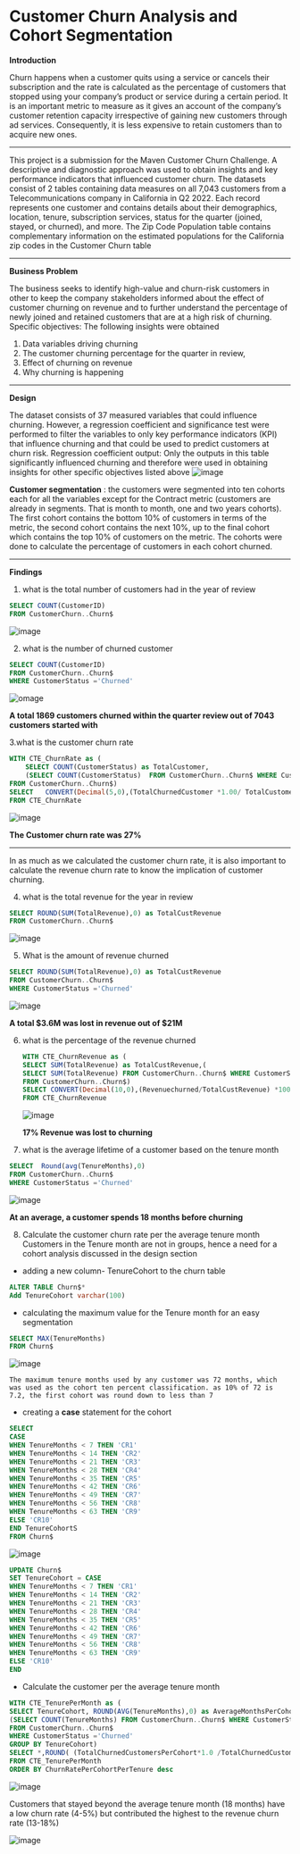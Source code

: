 
# **Customer Churn Analysis and Cohort Segmentation**
**Introduction**

 Churn happens when a customer quits using a service or cancels their subscription and the rate is calculated as the percentage of customers that stopped using your company’s product or service during a certain period. It is an important metric to measure as it gives an account of the company’s customer retention capacity irrespective of gaining new customers through ad services. Consequently, it is less expensive to retain customers than to acquire new ones.

---

This project is a submission for the Maven Customer Churn Challenge. A descriptive and diagnostic approach was used to obtain insights and key performance indicators that influenced customer churn. 
The datasets consist of 2 tables containing data measures on all 7,043 customers from a Telecommunications company in California in Q2 2022. Each record represents one customer and contains details about their demographics, location, tenure, subscription services, status for the quarter (joined, stayed, or churned), and more. The Zip Code Population table contains complementary information on the estimated populations for the California zip codes in the Customer Churn table

---

**Business Problem**

The business seeks to identify high-value and churn-risk customers in other to keep the company stakeholders informed about the effect of customer churning on revenue and to further understand the percentage of newly joined and retained customers that are at a high risk of churning.
Specific objectives: The following insights were obtained 
1.	Data variables driving churning 
2.	The customer churning percentage for the quarter in review, 
3.	Effect of churning on revenue
4.	Why churning is happening

---
**Design**

The dataset consists of 37 measured variables that could influence churning. However, a regression coefficient and significance test were performed to filter the variables to only key performance indicators (KPI) that influence churning and that could be used to predict customers at churn risk.
Regression coefficient output: Only the outputs in this table significantly influenced churning and therefore were used in obtaining insights for other specific objectives listed above
![image](https://github.com/olusolaolagunju/Customer-Churn-Analysis/blob/main/image/Table.png)

**Customer segmentation**
: the customers were segmented into ten cohorts each for all the variables except for the Contract metric (customers are already in segments. That is month to month, one and two years cohorts). The first cohort contains the bottom 10% of customers in terms of the metric, the second cohort contains the next 10%, up to the final cohort which contains the top 10% of customers on the metric. The cohorts were done to calculate the percentage of customers in each cohort churned.

---
**Findings**

1. what is the total number of customers had in the year of review
```SQL
SELECT COUNT(CustomerID)
FROM CustomerChurn..Churn$

```

![image](https://github.com/olusolaolagunju/Customer-Churn-Analysis/blob/main/image/Total%20Customer.png)

2. what is the number of churned customer

```SQL 
SELECT COUNT(CustomerID)
FROM CustomerChurn..Churn$
WHERE CustomerStatus ='Churned'
```
![omage](https://github.com/olusolaolagunju/Customer-Churn-Analysis/blob/main/image/Churned%20customers.png)

**A total 1869 customers churned within the quarter review out of 7043 customers started with**

3.what is the customer churn rate 
```SQL
WITH CTE_ChurnRate as (
	SELECT COUNT(CustomerStatus) as TotalCustomer,
	(SELECT COUNT(CustomerStatus)  FROM CustomerChurn..Churn$ WHERE CustomerStatus = 'Churned') as TotalChurnedCustomer
FROM CustomerChurn..Churn$)
SELECT   CONVERT(Decimal(5,0),(TotalChurnedCustomer *1.00/ TotalCustomer) * 100) as CustomerchurnRate
FROM CTE_ChurnRate
```

![image](https://github.com/olusolaolagunju/Customer-Churn-Analysis/blob/main/image/Churnrate%205.png)

**The Customer churn rate was 27%**

---

In as much as we calculated the customer churn rate, it is also important to calculate the revenue churn rate to know the implication of customer churning.

4. what is the total revenue for the year in review
```SQL
SELECT ROUND(SUM(TotalRevenue),0) as TotalCustRevenue
FROM CustomerChurn..Churn$
```
![image](https://github.com/olusolaolagunju/Customer-Churn-Analysis/blob/main/image/Toatal%20Revenue.png)

5. What is the amount of revenue churned
```SQL
SELECT ROUND(SUM(TotalRevenue),0) as TotalCustRevenue
FROM CustomerChurn..Churn$
WHERE CustomerStatus ='Churned'
```
![image](https://github.com/olusolaolagunju/Customer-Churn-Analysis/blob/main/image/Revenue%20Churned.png)

**A total $3.6M was lost in revenue out of $21M**

6. what is the percentage of the revenue churned

    ```SQL
    WITH CTE_ChurnRevenue as (
	SELECT SUM(TotalRevenue) as TotalCustRevenue,(
	SELECT SUM(TotalRevenue) FROM CustomerChurn..Churn$ WHERE CustomerStatus ='Churned') as Revenuechurned
    FROM CustomerChurn..Churn$)
    SELECT CONVERT(Decimal(10,0),(Revenuechurned/TotalCustRevenue) *100) as RevenueChurnRate 
    FROM CTE_ChurnRevenue 
    ```
    ![image](https://github.com/olusolaolagunju/Customer-Churn-Analysis/blob/main/image/Revenue%20churn%20rate.png)

    **17% Revenue was lost to churning**

7. what is the average lifetime of a customer based on the tenure month
```SQL
SELECT  Round(avg(TenureMonths),0)
FROM CustomerChurn..Churn$ 
WHERE CustomerStatus ='Churned'
```

![image](https://github.com/olusolaolagunju/Customer-Churn-Analysis/blob/main/image/Customer%20average%20life.png)

**At an average, a customer spends 18 months before churning**

8. Calculate the customer churn rate per the average tenure month 
Customers in the Tenure month are not in groups, hence a need for a cohort analysis discussed in the design section
* adding a new column- TenureCohort to the churn table
```SQL
ALTER TABLE Churn$*
Add TenureCohort varchar(100)
```

* calculating the maximum value for the Tenure month for an easy segmentation 

```SQL
SELECT MAX(TenureMonths)
FROM Churn$
```
![image](https://github.com/olusolaolagunju/Customer-Churn-Analysis/blob/main/image/max.png) 

    The maximum tenure months used by any customer was 72 months, which was used as the cohort ten percent classification. as 10% of 72 is 7.2, the first cohort was round down to less than 7


* creating a **case** statement for the cohort 
```SQL
SELECT
CASE
WHEN TenureMonths < 7 THEN 'CR1'
WHEN TenureMonths < 14 THEN 'CR2'
WHEN TenureMonths < 21 THEN 'CR3'
WHEN TenureMonths < 28 THEN 'CR4'
WHEN TenureMonths < 35 THEN 'CR5'
WHEN TenureMonths < 42 THEN 'CR6'
WHEN TenureMonths < 49 THEN 'CR7'
WHEN TenureMonths < 56 THEN 'CR8'
WHEN TenureMonths < 63 THEN 'CR9'
ELSE 'CR10'
END TenureCohortS
FROM Churn$
```

![image](https://github.com/olusolaolagunju/Customer-Churn-Analysis/blob/main/image/Tenure%20Cohort.png)


```SQL
UPDATE Churn$
SET TenureCohort = CASE
WHEN TenureMonths < 7 THEN 'CR1'
WHEN TenureMonths < 14 THEN 'CR2'
WHEN TenureMonths < 21 THEN 'CR3'
WHEN TenureMonths < 28 THEN 'CR4'
WHEN TenureMonths < 35 THEN 'CR5'
WHEN TenureMonths < 42 THEN 'CR6'
WHEN TenureMonths < 49 THEN 'CR7'
WHEN TenureMonths < 56 THEN 'CR8'
WHEN TenureMonths < 63 THEN 'CR9'
ELSE 'CR10'
END		
```					

* Calculate the customer per the average tenure month 


```SQL
WITH CTE_TenurePerMonth as (
SELECT TenureCohort, ROUND(AVG(TenureMonths),0) as AverageMonthsPerCohort, COUNT(TenureMonths)as TotalChurnedCustomersPerCohort,
(SELECT COUNT(TenureMonths) FROM CustomerChurn..Churn$ WHERE CustomerStatus ='Churned')as TotalChurnedCustomer
FROM CustomerChurn..Churn$ 
WHERE CustomerStatus ='Churned'
GROUP BY TenureCohort)
SELECT *,ROUND( (TotalChurnedCustomersPerCohort*1.0 /TotalChurnedCustomer * 100),0) as ChurnRatePerCohortPerTenure
FROM CTE_TenurePerMonth
ORDER BY ChurnRatePerCohortPerTenure desc
```
![image](https://github.com/olusolaolagunju/Customer-Churn-Analysis/blob/main/image/Tenure%20Cohort%20churn%20rate.png)

  
Customers that stayed beyond the average tenure month (18 months) have a low churn rate (4-5%) but contributed the highest to the revenue churn rate (13-18%) 

![image](https://github.com/olusolaolagunju/Customer-Churn-Analysis/blob/main/image/Revenue_Tenure%20(2).png)
